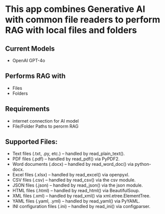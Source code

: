 # This app combines Generative AI with common file readers to perform RAG with local files and folders

## Current Models
- OpenAI GPT-4o

## Performs RAG with
- Files
- Folders

## Requirements
- internet connection for AI model
- File/Folder Paths to perorm RAG


## Supported Files:

- Text files (.txt, .py, etc.) – handled by read_plain_text().
- PDF files (.pdf) – handled by read_pdf() via PyPDF2.
- Word documents (.docx) – handled by read_word_doc() via python-docx.
- Excel files (.xlsx) – handled by read_excel() via openpyxl.
- CSV files (.csv) – handled by read_csv() via the csv module.
- JSON files (.json) – handled by read_json() via the json module.
- HTML files (.html) – handled by read_html() via BeautifulSoup.
- XML files (.xml) – handled by read_xml() via xml.etree.ElementTree.
- YAML files (.yaml, .yml) – handled by read_yaml() via PyYAML.
- INI configuration files (.ini) – handled by read_ini() via configparser.

